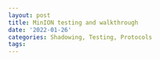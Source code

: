 ```yaml
---
layout: post
title: MinION testing and walkthrough
date: '2022-01-26'
categories: Shadowing, Testing, Protocols
tags: 
---
```

